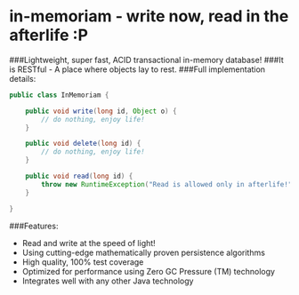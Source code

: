 # in-memoriam - write now, read in the afterlife :P
###Lightweight, super fast, ACID transactional in-memory database!
###It is RESTful - A place where objects lay to rest.
###Full implementation details:
```java
public class InMemoriam {

    public void write(long id, Object o) {
        // do nothing, enjoy life!
    }

    public void delete(long id) {
        // do nothing, enjoy life!
    }

    public void read(long id) {
        throw new RuntimeException("Read is allowed only in afterlife!");
    }

}
```

###Features:
- Read and write at the speed of light!
- Using cutting-edge mathematically proven persistence algorithms
- High quality, 100% test coverage
- Optimized for performance using Zero GC Pressure (TM) technology
- Integrates well with any other Java technology
